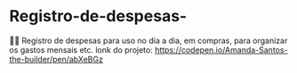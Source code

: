 # Registro-de-despesas-
🚀✨ Registro de despesas para uso no dia a dia, em compras, para organizar os gastos mensais etc.
lonk do projeto: https://codepen.io/Amanda-Santos-the-builder/pen/abXeBGz
